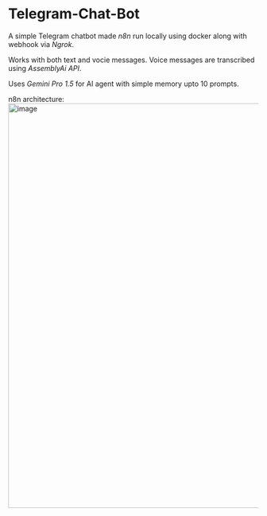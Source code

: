 # Telegram-Chat-Bot

A simple Telegram chatbot made *n8n* run locally using docker along with webhook via *Ngrok*.

Works with both text and vocie messages. Voice messages are transcribed using *AssemblyAi API*.

Uses *Gemini Pro 1.5* for AI agent with simple memory upto 10 prompts.

n8n architecture:
<img width="1481" height="813" alt="image" src="https://github.com/user-attachments/assets/5c9927ef-0731-4405-b77a-8309dfc5db83" />
